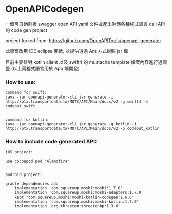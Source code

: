 # OpenAPICodegen

一個可自動剖析 swagger open API yaml 文件並產出對應各種程式語言 call API 的 code gen project

project forked from:
https://github.com/OpenAPITools/openapi-generator

此專案改用 IDE eclipse 開啟, 並提供透過 Ant 方式封裝 jar 檔

目前主要針對 kotlin client 以及 swift4 的 mustache template 檔案內容進行過調整
(以上兩程式語言用於 App 端開發)

### How to use:

``` 
command for swift:
java -jar openapi-generator-cli.jar generate -i http://ptx.transportdata.tw/MOTC/API/Main/docs/v2 -g swift4 -o codeout_swift


command for kotlin:
java -jar openapi-generator-cli.jar generate -g kotlin -i http://ptx.transportdata.tw/MOTC/API/Main/docs/v2 -o codeout_kotlin

``` 


### How to include code generated API:
``` 
iOS project:

use cocoapod pod 'Alamofire'


android project:

gradle dependencies add
    implementation 'com.squareup.moshi:moshi:1.7.0'
    implementation 'com.squareup.moshi:moshi-adapters:1.7.0'
    kapt "com.squareup.moshi:moshi-kotlin-codegen:1.6.0"
    implementation 'com.squareup.moshi:moshi-kotlin:1.7.0'
    implementation 'org.threeten:threetenbp:1.3.6'

``` 
